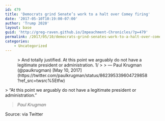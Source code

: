 ```yaml
---
id: 479
title: 'Democrats grind Senate’s work to a halt over Comey firing'
date: '2017-05-10T10:19:00-07:00'
author: 'Trump 2020'
layout: base
guid: 'http://greg-raven.github.io/Impeachment-Chronicles/?p=479'
permalink: /2017/05/10/democrats-grind-senates-work-to-a-halt-over-comey-firing/
categories:
    - Uncategorized
---
```


<figure class="wp-block-embed is-type-rich is-provider-twitter wp-block-embed-twitter"><div class="wp-block-embed__wrapper">> And totally justified. At this point we arguably do not have a legitimate president or administration. 1/ <https://t.co/SSc6dC9Adi>
> 
> — Paul Krugman (@paulkrugman) [May 10, 2017](https://twitter.com/paulkrugman/status/862395339604729858?ref_src=twsrc%5Etfw)

<script async="" charset="utf-8" src="https://platform.twitter.com/widgets.js"></script></div></figure>> “At this point we arguably do not have a legitimate president or administration.”
> 
> <cite>Paul Krugman</cite>

Source: via Twitter